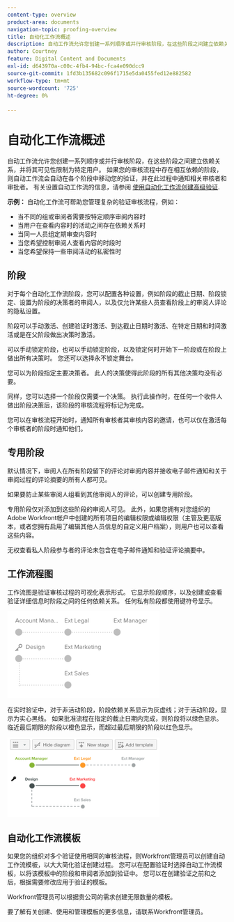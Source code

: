 ```yaml
---
content-type: overview
product-area: documents
navigation-topic: proofing-overview
title: 自动化工作流概述
description: 自动工作流允许您创建一系列顺序或并行审核阶段，在这些阶段之间建立依赖关系，并将其可见性限制为特定用户。 如果您的审核流程中存在相互依赖的阶段，则自动工作流会自动在各个阶段中移动您的验证，并在此过程中通知相关审核者和审批者。
author: Courtney
feature: Digital Content and Documents
exl-id: d643970a-c00c-4fb4-94bc-fca4e090dcc9
source-git-commit: 1fd3b135682c096f1715e5da0455fed12e882582
workflow-type: tm+mt
source-wordcount: '725'
ht-degree: 0%

---
```


# 自动化工作流概述

<!-- Audited: 01/2024 -->

自动工作流允许您创建一系列顺序或并行审核阶段，在这些阶段之间建立依赖关系，并将其可见性限制为特定用户。 如果您的审核流程中存在相互依赖的阶段，则自动工作流会自动在各个阶段中移动您的验证，并在此过程中通知相关审核者和审批者。 有关设置自动工作流的信息，请参阅 [使用自动化工作流创建高级验证](../../../review-and-approve-work/proofing/creating-proofs-within-workfront/create-automated-proof-workflow.md).

**示例：**  自动化工作流可帮助您管理复杂的验证审核流程，例如：

* 当不同的组或审阅者需要按特定顺序审阅内容时
* 当用户在查看内容时的活动之间存在依赖关系时
* 当同一人员组定期审查内容时
* 当您希望控制审阅人查看内容的时段时
* 当您希望保持一些审阅活动的私密性时

## 阶段

对于每个自动化工作流阶段，您可以配置各种设置，例如阶段的截止日期、阶段锁定、设置为阶段的决策者的审阅人，以及仅允许某些人员查看阶段上的审阅人评论的隐私设置。

阶段可以手动激活、创建验证时激活、到达截止日期时激活、在特定日期和时间激活或是在父阶段做出决策时激活。

可以手动锁定阶段，也可以手动锁定阶段，以及锁定何时开始下一阶段或在阶段上做出所有决策时。 您还可以选择永不锁定舞台。

您可以为阶段指定主要决策者。 此人的决策使得此阶段的所有其他决策均没有必要。

同样，您可以选择一个阶段仅需要一个决策。 执行此操作时，在任何一个收件人做出阶段决策后，该阶段的审核流程将标记为完成。

您可以在审核流程开始时，通知所有审核者其审核内容的邀请，也可以仅在激活每个审核者的阶段时通知他们。

## 专用阶段

默认情况下，审阅人在所有阶段留下的评论对审阅内容并接收电子邮件通知和关于审阅过程的评论摘要的所有人都可见。

如果要防止某些审阅人组看到其他审阅人的评论，可以创建专用阶段。

专用阶段仅对添加到这些阶段的审阅人可见。 此外，如果您拥有对您组织的Adobe Workfront帐户中创建的所有项目的编辑权限或编辑权限（主管及更高版本，或者您拥有启用了编辑其他人员信息的自定义用户档案），则用户也可以查看这些内容。

无权查看私人阶段参与者的评论未包含在电子邮件通知和验证评论摘要中。

## 工作流程图

工作流图是验证审核过程的可视化表示形式。 它显示阶段顺序，以及创建或查看验证详细信息时阶段之间的任何依赖关系。 任何私有阶段都使用键符号显示。

![intro-to-aw-example-diagram.png](assets/intro-to-aw-example-diagram-350x199.png)

在实时验证中，对于非活动阶段，阶段依赖关系显示为灰虚线；对于活动阶段，显示为实心黑线。 如果批准流程在指定的截止日期内完成，则阶段将以绿色显示。 临近最后期限的阶段以橙色显示，而超过最后期限的阶段以红色显示。

![workflow_2.png](assets/workflow-2-350x183.png)

## 自动化工作流模板

如果您的组织对多个验证使用相同的审核流程，则Workfront管理员可以创建自动工作流模板，以大大简化验证创建过程。 您可以在配置验证时选择自动工作流模板，以将该模板中的阶段和审阅者添加到验证中。 您可以在创建验证之前和之后，根据需要修改应用于验证的模板。

Workfront管理员可以根据贵公司的需求创建无限数量的模板。

要了解有关创建、使用和管理模板的更多信息，请联系Workfront管理员。
